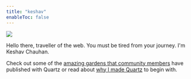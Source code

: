```yaml
---
title: "keshav"
enableToc: false
---
```

![](https://drive.google.com/file/d/1TqPUxAbt0X_CrPu9pMwgcCkp-C_l8SvX/view?usp=sharing)

Hello there, traveller of the web. You must be tired from your journey. I'm Keshav Chauhan. 

Check out some of the [amazing gardens that community members](notes/showcase.md) have published with Quartz or read about [why I made Quartz](notes/philosophy.md) to begin with.




